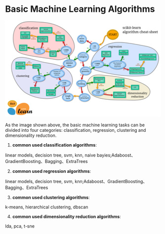 # Basic Machine Learning Algorithms
![Image text](https://github.com/isp1tze/ML-Repositority/blob/master/Imgs/sklearn.png)

As the image shown above, the basic machine learning tasks can be divided into four categories: classification, regression, clustering and dimensionality reduction.

1. **common used classification algorithms**: 

linear models, decision tree, svm, knn, naive bayies;Adaboost、GradientBoosting、Bagging、ExtraTrees

2. **common used regression algorithms**: 

linear models, decision tree, svm, knn;Adaboost、GradientBoosting、Bagging、ExtraTrees

3. **common used clustering algorithms**:

k-means, hierarchical clustering, dbscan

4. **common used dimensionality reduction algorithms**: 

lda, pca, t-sne

